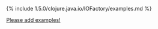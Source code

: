 {% include 1.5.0/clojure.java.io/IOFactory/examples.md %}

[Please add examples!](https://github.com/arrdem/grimoire/edit/master/_includes/1.6.0/clojure.java.io/IOFactory/examples.md)
